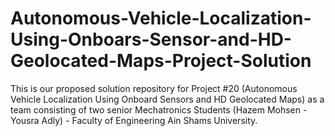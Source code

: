# Autonomous-Vehicle-Localization-Using-Onboars-Sensor-and-HD-Geolocated-Maps-Project-Solution
This is our proposed solution repository for Project #20 (Autonomous Vehicle Localization Using Onboard Sensors and HD Geolocated Maps) as a team consisting of two senior Mechatronics Students (Hazem Mohsen - Yousra Adly) - Faculty of Engineering Ain Shams University.
